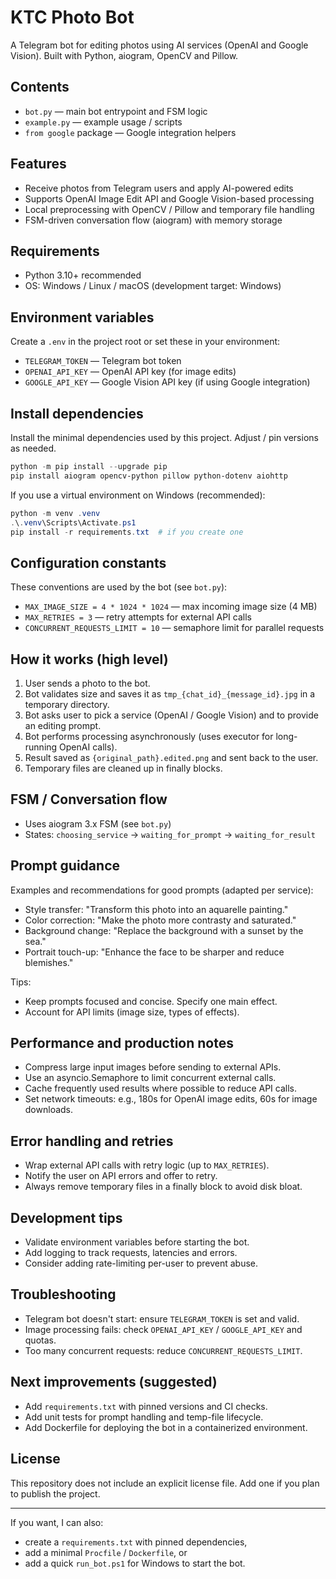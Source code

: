 # KTC Photo Bot

A Telegram bot for editing photos using AI services (OpenAI and Google Vision). Built with Python, aiogram, OpenCV and Pillow.

## Contents

- `bot.py` — main bot entrypoint and FSM logic
- `example.py` — example usage / scripts
- `from google` package — Google integration helpers

## Features

- Receive photos from Telegram users and apply AI-powered edits
- Supports OpenAI Image Edit API and Google Vision-based processing
- Local preprocessing with OpenCV / Pillow and temporary file handling
- FSM-driven conversation flow (aiogram) with memory storage

## Requirements

- Python 3.10+ recommended
- OS: Windows / Linux / macOS (development target: Windows)

## Environment variables

Create a `.env` in the project root or set these in your environment:

- `TELEGRAM_TOKEN` — Telegram bot token
- `OPENAI_API_KEY` — OpenAI API key (for image edits)
- `GOOGLE_API_KEY` — Google Vision API key (if using Google integration)

## Install dependencies

Install the minimal dependencies used by this project. Adjust / pin versions as needed.

```powershell
python -m pip install --upgrade pip
pip install aiogram opencv-python pillow python-dotenv aiohttp
```

If you use a virtual environment on Windows (recommended):

```powershell
python -m venv .venv
.\.venv\Scripts\Activate.ps1
pip install -r requirements.txt  # if you create one
```

## Configuration constants

These conventions are used by the bot (see `bot.py`):

- `MAX_IMAGE_SIZE = 4 * 1024 * 1024` — max incoming image size (4 MB)
- `MAX_RETRIES = 3` — retry attempts for external API calls
- `CONCURRENT_REQUESTS_LIMIT = 10` — semaphore limit for parallel requests

## How it works (high level)

1. User sends a photo to the bot.
2. Bot validates size and saves it as `tmp_{chat_id}_{message_id}.jpg` in a temporary directory.
3. Bot asks user to pick a service (OpenAI / Google Vision) and to provide an editing prompt.
4. Bot performs processing asynchronously (uses executor for long-running OpenAI calls).
5. Result saved as `{original_path}.edited.png` and sent back to the user.
6. Temporary files are cleaned up in finally blocks.

## FSM / Conversation flow

- Uses aiogram 3.x FSM (see `bot.py`)
- States: `choosing_service` → `waiting_for_prompt` → `waiting_for_result`

## Prompt guidance

Examples and recommendations for good prompts (adapted per service):

- Style transfer: "Transform this photo into an aquarelle painting."
- Color correction: "Make the photo more contrasty and saturated."
- Background change: "Replace the background with a sunset by the sea."
- Portrait touch-up: "Enhance the face to be sharper and reduce blemishes."

Tips:

- Keep prompts focused and concise. Specify one main effect.
- Account for API limits (image size, types of effects).

## Performance and production notes

- Compress large input images before sending to external APIs.
- Use an asyncio.Semaphore to limit concurrent external calls.
- Cache frequently used results where possible to reduce API calls.
- Set network timeouts: e.g., 180s for OpenAI image edits, 60s for image downloads.

## Error handling and retries

- Wrap external API calls with retry logic (up to `MAX_RETRIES`).
- Notify the user on API errors and offer to retry.
- Always remove temporary files in a finally block to avoid disk bloat.

## Development tips

- Validate environment variables before starting the bot.
- Add logging to track requests, latencies and errors.
- Consider adding rate-limiting per-user to prevent abuse.

## Troubleshooting

- Telegram bot doesn't start: ensure `TELEGRAM_TOKEN` is set and valid.
- Image processing fails: check `OPENAI_API_KEY` / `GOOGLE_API_KEY` and quotas.
- Too many concurrent requests: reduce `CONCURRENT_REQUESTS_LIMIT`.

## Next improvements (suggested)

- Add `requirements.txt` with pinned versions and CI checks.
- Add unit tests for prompt handling and temp-file lifecycle.
- Add Dockerfile for deploying the bot in a containerized environment.

## License

This repository does not include an explicit license file. Add one if you plan to publish the project.

---

If you want, I can also:

- create a `requirements.txt` with pinned dependencies,
- add a minimal `Procfile` / `Dockerfile`, or
- add a quick `run_bot.ps1` for Windows to start the bot.
